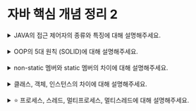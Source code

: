 # 자바 핵심 개념 정리 2
<details>
<summary>JAVA의 접근 제어자의 종류와 특징에 대해 설명해주세요.</summary>
<div markdown="1">
 JAVA에서 접근제어자는 클래스와 클래스의 멤버(필드, 메서드, 생성자)를 사용할 때, 접근할 수 있는 범위를 지정해 주는 역할을 한다. 접근 제어자는 클래스 외부로의 불필요한 데이터 노출을 방지하고, 외부로부터 데이터가 임의로 변경되지 않도록 막을 수 있다.

JAVA에서 접근 제어자는 public, protected, default, private 4가지가 있다.
public은 패키지에 상관없이 모든 클래스에서 접근이 가능한 접근제어자이다.
protected는 같은 패키지 안의 모든 클래스와, 다른 패키지이더라도 해당 클래스를 상속받은 자식클래스에서 접근이 가능하다.
default은 같은 패키지 내의 클래스에서만 접근이 가능하다. 접근제어자가 없이 생략되어 있다면 default이다.
private은 같은 클래스내에서만 접근이 가능한 접근 제어자이다.

클래스를 정의할 때에는 public과 default(생략) 두 가지 접근제어자만 사용할 수 있다.
클래스의 멤버는 4가지 접근제어자 모두 사용할 수 있다.
</div>
</details>
<br>

<details>
<summary>OOP의 5대 원칙 (SOLID)에 대해 설명해주세요.</summary>
<div markdown="1">
SOLID란 객체 지향 프로그래밍을 하면서 지켜야 하는 5대 원칙이다.

1. 단일 책임 원칙 (SRP)
 단일 책임 원칙이란 하나의 객체는 반드시 하나의 기능만을 수행하는 책임을 갖는다는 원칙이다.
 하나의 객체가 담당하는 동작, 즉 책임이 많아질수록 그 객체의 변경에 따른 영향도의 양과 범위가 매우 커지게 된다. 하지만 SRP를 적용하면, 책임 영역이 확실해져 한 책임의 변경에서 다른 책임의 변경의 연쇄작용에서 자유로울 수 있다. 즉, 코드의 의존성과 결합도를 줄일 수 있다.

2. 개방 폐쇄 원칙 (OCP)
 개방 폐쇄 원칙은 객체의 확장은 개방적으로, 객체의 수정은 폐쇄적으로 대해야 한다는 원칙이다. 기능이 변하거나 확장되는 것은 가능하지만 그 과정에서 기존의 코드가 수정되지 않아야한다.
OCP를 코드에 적용하면 객체 간의 의존성을 최소화하여 코드 변경에 따른 영향력을 낮출 수 있다.

3. 리스코프 치환 원칙 (LSP)
 리스코프 치환 원칙이란 부모 객체와 자식 객체가 있을 때 부모 객체를 호출하는 동작에서 자식 객체가 부모 객체를 완전히 대체할 수 있다는 원칙이다. 

4. 인터페이스 분리 원칙 (ISP)
 인터페이스 분리 원칙이란 반드시 객체가 자신에게 필요한 기능만을 가지도록 제한하는 원칙이다. 인터페이스는 지나치게 광범위하거나 지나치게 많은 기능을 구현해서는 안 되고, 그 인터페이스를 사용하는 객체를 기준으로 잘게 분리되어서 구현하는 객체가 자신에게 필요한 기능만을 가질 수 있게 해야 한다.
 불필요한 상속과 구현을 최대한 방지함으로써 객체의 불필요한 책임을 제거한다.

5. 의존성 역전 원칙 (DIP)
 의존관계 역전 원칙이란 구체화가 아닌 추상화에 의존해야 한다는 원칙이다.
 - 고수준 모듈 : 어떤 의미 있는 단일 기능을 제공하는 모듈 (interface, 추상 클래스)
 - 저수준 모듈 : 고수준 모듈의 기능을 구현하기 위해 필요한 하위 기능의 실제 구현 (메인클래스, 객체)
 저수준 모듈이 고수준 모듈에서 정의한 추상 타입에 의존해야 한다.
 저수준 모듈은 고수준 모듈보다 빈번하게 변경된다. DIP는 의존 관계를 맺을 때 자신보다 변화하기 쉬운 것을 의존해서는 안 되고, 거의 변화가 없는 개념에 의존해야 한다는 것이다.
</div>
</details>
<br>

<details>
<summary>non-static 멤버와 static 멤버의 차이에 대해 설명해주세요.</summary>
<div markdown="1">
// 내용 입력
</div>
</details>
<br>

<details>
<summary>클래스, 객체, 인스턴스의 차이에 대해 설명해주세요.</summary>
<div markdown="1">
- 클래스 (Class)
 클래스는 객체를 정의하고 만들어 내기 위한 설계도 혹은 틀이다. 클래스는 객체를 만들어내기 위해 필요한 객체의 속성(멤버 변수)과 동작(메서드)을 정의한다. 클래스는 실체화되지 않은 추상적인 개념으로, 객체를 생성하기 위해 사용된다.

- 객체 (Object)
 객체란 자신 고유의 속성을 가지는 물리적, 추상적인 모든 대상을 일컫는다. 클래스에 기반으로 생성되는 실체를 말하며 '클래스의 인스턴스’이다. 

- 인스턴스 (Instance)
 인스턴스란 클래스를 통해서 구현해야 할 대상(객체)이 실제로 구현된 구체적인 실체를 말한다. 실제로 메모리에 할당된 상태이다. 
 즉, 클래스의 인스턴스화 과정을 통해 객체가 생성되고, 해당 객체를 인스턴스라고 한다.
</div>
</details>
<br>

<details>
<summary>⭐️ 프로세스, 스레드, 멀티프로세스, 멀티스레드에 대해 설명해주세요.</summary>
<div markdown="1">
// 내용 입력
</div>
</details>
<br>